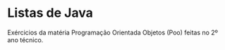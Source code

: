 # Listas de Java
Exércicios da matéria Programação Orientada Objetos (Poo) feitas no 2º ano técnico.
